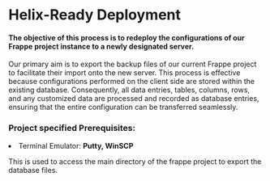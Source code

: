 <h1>Helix-Ready Deployment</h1>
<h4>The objective of this process is to redeploy the configurations of our Frappe project instance to a newly designated server.</h4>

<p>
Our primary aim is to export the backup files of our current Frappe project to facilitate their import onto the new server. This process is effective because configurations performed on the client side are stored within the existing database. Consequently, all data entries, tables, columns, rows, and any customized data are processed and recorded as database entries, ensuring that the entire configuration can be transferred seamlessly.
</p>

<h3>Project specified Prerequisites:</h3>
<div>
  <li>
    Terminal Emulator: <strong>Putty, WinSCP</strong>
  </li>
  <p>This is used to access the main directory of the frappe project to export the database files.</p>
</div>




